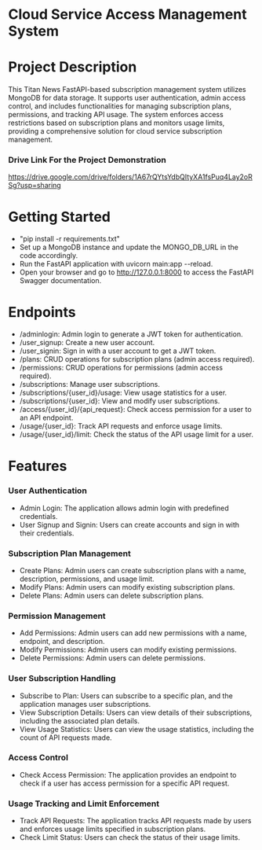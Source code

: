 # Cloud Service Access Management System

# Project Description
#### 
This Titan News FastAPI-based subscription management system utilizes MongoDB for data storage. It supports user authentication, admin access control, and includes functionalities for managing subscription plans, permissions, and tracking API usage. The system enforces access restrictions based on subscription plans and monitors usage limits, providing a comprehensive solution for cloud service subscription management.

### Drive Link For the Project Demonstration
https://drive.google.com/drive/folders/1A67rQYtsYdbQItyXA1fsPuq4Lay2oRSg?usp=sharing

# Getting Started
- "pip install -r requirements.txt"
- Set up a MongoDB instance and update the MONGO_DB_URL in the code accordingly.
- Run the FastAPI application with uvicorn main:app --reload.
- Open your browser and go to http://127.0.0.1:8000 to access the FastAPI Swagger documentation.

# Endpoints
- /adminlogin: Admin login to generate a JWT token for authentication.
- /user_signup: Create a new user account.
- /user_signin: Sign in with a user account to get a JWT token.
- /plans: CRUD operations for subscription plans (admin access required).
- /permissions: CRUD operations for permissions (admin access required).
- /subscriptions: Manage user subscriptions.
- /subscriptions/{user_id}/usage: View usage statistics for a user.
- /subscriptions/{user_id}: View and modify user subscriptions.
- /access/{user_id}/{api_request}: Check access permission for a user to an API endpoint.
- /usage/{user_id}: Track API requests and enforce usage limits.
- /usage/{user_id}/limit: Check the status of the API usage limit for a user.

# Features
### User Authentication
- Admin Login: The application allows admin login with predefined credentials.
- User Signup and Signin: Users can create accounts and sign in with their credentials.
### Subscription Plan Management
- Create Plans: Admin users can create subscription plans with a name, description, permissions, and usage limit.
- Modify Plans: Admin users can modify existing subscription plans.
- Delete Plans: Admin users can delete subscription plans.
### Permission Management
- Add Permissions: Admin users can add new permissions with a name, endpoint, and description.
- Modify Permissions: Admin users can modify existing permissions.
- Delete Permissions: Admin users can delete permissions.
### User Subscription Handling
- Subscribe to Plan: Users can subscribe to a specific plan, and the application manages user subscriptions.
- View Subscription Details: Users can view details of their subscriptions, including the associated plan details.
- View Usage Statistics: Users can view the usage statistics, including the count of API requests made.
### Access Control
- Check Access Permission: The application provides an endpoint to check if a user has access permission for a specific API request.
### Usage Tracking and Limit Enforcement
- Track API Requests: The application tracks API requests made by users and enforces usage limits specified in subscription plans.
- Check Limit Status: Users can check the status of their usage limits.
